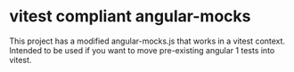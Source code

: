# vitest compliant angular-mocks

This project has a modified angular-mocks.js that works in a vitest context. Intended to be used if you want to move pre-existing angular 1 tests into vitest.
